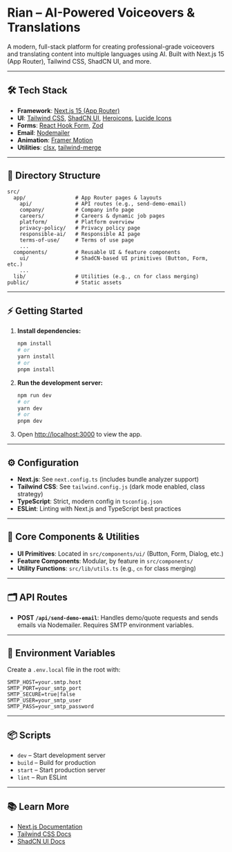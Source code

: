 # Rian – AI-Powered Voiceovers & Translations

A modern, full-stack platform for creating professional-grade voiceovers and translating content into multiple languages using AI. Built with Next.js 15 (App Router), Tailwind CSS, ShadCN UI, and more.

---

## 🛠️ Tech Stack
- **Framework**: [Next.js 15 (App Router)](https://nextjs.org/)
- **UI**: [Tailwind CSS](https://tailwindcss.com/), [ShadCN UI](https://ui.shadcn.com/), [Heroicons](https://heroicons.com/), [Lucide Icons](https://lucide.dev/)
- **Forms**: [React Hook Form](https://react-hook-form.com/), [Zod](https://zod.dev/)
- **Email**: [Nodemailer](https://nodemailer.com/)
- **Animation**: [Framer Motion](https://www.framer.com/motion/)
- **Utilities**: [clsx](https://github.com/lukeed/clsx), [tailwind-merge](https://github.com/dcastil/tailwind-merge)

---

## 📁 Directory Structure
```
src/
  app/                # App Router pages & layouts
    api/              # API routes (e.g., send-demo-email)
    company/          # Company info page
    careers/          # Careers & dynamic job pages
    platform/         # Platform overview
    privacy-policy/   # Privacy policy page
    responsible-ai/   # Responsible AI page
    terms-of-use/     # Terms of use page
    ...
  components/         # Reusable UI & feature components
    ui/               # ShadCN-based UI primitives (Button, Form, etc.)
    ...
  lib/                # Utilities (e.g., cn for class merging)
public/               # Static assets
```

---

## ⚡ Getting Started

1. **Install dependencies:**
   ```bash
   npm install
   # or
   yarn install
   # or
   pnpm install
   ```
2. **Run the development server:**
   ```bash
   npm run dev
   # or
   yarn dev
   # or
   pnpm dev
   ```
3. Open [http://localhost:3000](http://localhost:3000) to view the app.

---

## ⚙️ Configuration
- **Next.js**: See `next.config.ts` (includes bundle analyzer support)
- **Tailwind CSS**: See `tailwind.config.js` (dark mode enabled, class strategy)
- **TypeScript**: Strict, modern config in `tsconfig.json`
- **ESLint**: Linting with Next.js and TypeScript best practices

---

## 🧩 Core Components & Utilities
- **UI Primitives**: Located in `src/components/ui/` (Button, Form, Dialog, etc.)
- **Feature Components**: Modular, by feature in `src/components/`
- **Utility Functions**: `src/lib/utils.ts` (e.g., `cn` for class merging)

---

## 🗂️ API Routes
- **POST `/api/send-demo-email`**: Handles demo/quote requests and sends emails via Nodemailer. Requires SMTP environment variables.

---

## 🔑 Environment Variables
Create a `.env.local` file in the root with:
```
SMTP_HOST=your.smtp.host
SMTP_PORT=your_smtp_port
SMTP_SECURE=true|false
SMTP_USER=your_smtp_user
SMTP_PASS=your_smtp_password
```

---

## 📦 Scripts
- `dev` – Start development server
- `build` – Build for production
- `start` – Start production server
- `lint` – Run ESLint

---

## 📚 Learn More
- [Next.js Documentation](https://nextjs.org/docs)
- [Tailwind CSS Docs](https://tailwindcss.com/docs)
- [ShadCN UI Docs](https://ui.shadcn.com/docs)